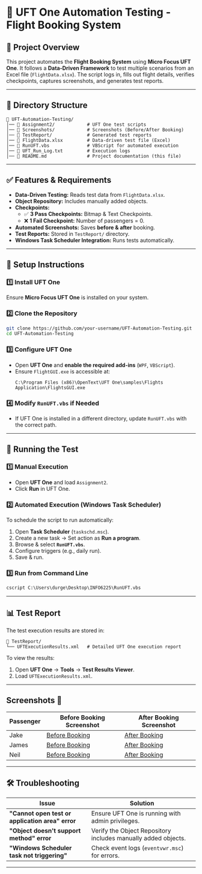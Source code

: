 # 🛫 UFT One Automation Testing - Flight Booking System

## 📌 Project Overview
This project automates the **Flight Booking System** using **Micro Focus UFT One**. It follows a **Data-Driven Framework** to test multiple scenarios from an Excel file (`FlightData.xlsx`). The script logs in, fills out flight details, verifies checkpoints, captures screenshots, and generates test reports.

---

## 📂 Directory Structure
```
📁 UFT-Automation-Testing/
│── 📁 Assignment2/            # UFT One test scripts
│── 📁 Screenshots/            # Screenshots (Before/After Booking)
│── 📁 TestReport/             # Generated test reports
│── 📄 FlightData.xlsx         # Data-driven test file (Excel)
│── 📜 RunUFT.vbs              # VBScript for automated execution
│── 📜 UFT_Run_Log.txt         # Execution logs
│── 📜 README.md               # Project documentation (this file)
```

---

## ✅ Features & Requirements
- **Data-Driven Testing:** Reads test data from `FlightData.xlsx`.
- **Object Repository:** Includes manually added objects.
- **Checkpoints:**
  - ✅ **3 Pass Checkpoints:** Bitmap & Text Checkpoints.
  - ❌ **1 Fail Checkpoint:** Number of passengers = 0.
- **Automated Screenshots:** Saves **before & after** booking.
- **Test Reports:** Stored in `TestReport/` directory.
- **Windows Task Scheduler Integration:** Runs tests automatically.

---

## 🔧 Setup Instructions
### **1️⃣ Install UFT One**
Ensure **Micro Focus UFT One** is installed on your system.

### **2️⃣ Clone the Repository**
```bash
git clone https://github.com/your-username/UFT-Automation-Testing.git
cd UFT-Automation-Testing
```

### **3️⃣ Configure UFT One**
- Open **UFT One** and **enable the required add-ins** (`WPF`, `VBScript`).
- Ensure `FlightGUI.exe` is accessible at:
  ```
  C:\Program Files (x86)\OpenText\UFT One\samples\Flights Application\FlightsGUI.exe
  ```

### **4️⃣ Modify `RunUFT.vbs` if Needed**
- If UFT One is installed in a different directory, update `RunUFT.vbs` with the correct path.

---

## 🚀 Running the Test
### **1️⃣ Manual Execution**
- Open **UFT One** and load `Assignment2`.
- Click **Run** in UFT One.

### **2️⃣ Automated Execution (Windows Task Scheduler)**
To schedule the script to run automatically:
1. Open **Task Scheduler** (`taskschd.msc`).
2. Create a new task → Set action as **Run a program**.
3. Browse & select **`RunUFT.vbs`**.
4. Configure triggers (e.g., daily run).
5. Save & run.

### **3️⃣ Run from Command Line**
```cmd
cscript C:\Users\durge\Desktop\INFO6225\RunUFT.vbs
```

---

## 📊 Test Report
The test execution results are stored in:
```
📁 TestReport/
└── UFTExecutionResults.xml   # Detailed UFT One execution report
```
To view the results:
1. Open **UFT One** → **Tools** → **Test Results Viewer**.
2. Load `UFTExecutionResults.xml`.

---

## Screenshots 📸

| Passenger | Before Booking Screenshot | After Booking Screenshot |
|-----------|---------------------------|--------------------------|
| Jake      | [Before Booking](https://github.com/DurgeshS-25/UFT-Automation-Testing/blob/main/Screenshots/Before/Before_Booking_Jake_2-11-2025%208-10-03%20PM.png) | [After Booking](https://github.com/DurgeshS-25/UFT-Automation-Testing/blob/main/Screenshots/After/After_Booking_Jake_2-11-2025%208-10-03%20PM.png) |
| James     | [Before Booking](https://github.com/DurgeshS-25/UFT-Automation-Testing/blob/main/Screenshots/Before/Before_Booking_James_2-11-2025%208-09-49%20PM.png) | [After Booking](https://github.com/DurgeshS-25/UFT-Automation-Testing/blob/main/Screenshots/After/After_Booking_James_2-11-2025%208-09-49%20PM.png) |
| Neil      | [Before Booking](https://github.com/DurgeshS-25/UFT-Automation-Testing/blob/main/Screenshots/Before/Before_Booking_Neil_2-11-2025%208-10-22%20PM.png) | [After Booking](https://github.com/DurgeshS-25/UFT-Automation-Testing/blob/main/Screenshots/After/After_Booking_Neil_2-11-2025%208-10-22%20PM.png) |



---

## 🛠️ Troubleshooting
| Issue | Solution |
|-------|----------|
| **"Cannot open test or application area" error** | Ensure UFT One is running with admin privileges. |
| **"Object doesn't support method" error** | Verify the Object Repository includes manually added objects. |
| **"Windows Scheduler task not triggering"** | Check event logs (`eventvwr.msc`) for errors. |

---
